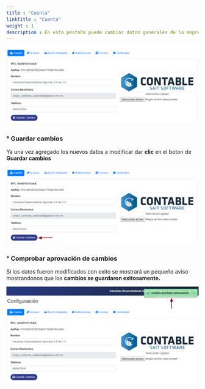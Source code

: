 ```yaml
---
title : "Cuenta"
linkTitle : "Cuenta"
weight : 1
description : En esta pestaña puede cambiar datos generales de la empresa y el logotipo para usar en reportes.
---
```


![IMG](configuracion.png) 

### ° Guardar cambios
Ya una vez agregado los nuevos datos a modificar dar **clic** en el boton de **Guardar cambios**

![IMG](saveconfi.png)

### ° Comprobar aprovación de cambios
Si los datos fueron modificados con exito se mostrará un pequeño aviso mostrandonos que los **cambios se guardaron exitosamente.**

![IMG](exito.png)